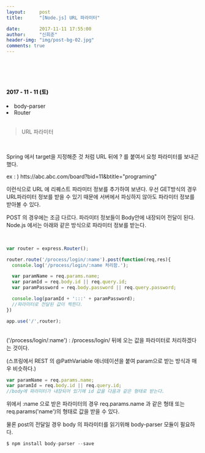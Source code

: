 ```yaml
---
layout:     post
title:      "[Node.js] URL 파라미터"

date:       2017-11-11 17:55:00
author:     "신희준"
header-img: "img/post-bg-02.jpg"
comments: true
---
```


<meta name="description" content="Spring스프링 애너테이션 Annotation정리 @Autowired,@Qualifier,@Resource,@Component,@PostConstruct,@Aspect
,@AOP,@POINTCUT,@AROUND,@ADVICE,@RequestMapping,@REPOSITORY,@SERVICE,@COMPONENT
">
<br>
<H4 style ="font-weight:bold; color:black;"> </H4>
<br>
<H4 style ="font-weight:bold; color : black">2017 - 11 - 11 (토)</H4>
<li>body-parser</li>
<li>Router</li>
<br>

> URL 파라미터

<br>

Spring 에서 target을 지정해준 것 처럼 URL 뒤에 ? 를 붙여서 요청 파라미터를 보내곤 했다.

ex : ) htts://abc.abc.com/board?bid=11&btitle="programing"

이런식으로 URL 에 리퀘스트 파라미터 정보를 추가하여 보낸다. 우선 GET방식의 경우 URL파라미터 정보를 받을 수 있기 때문에 서버에서 파싱하지 않아도 파라미터 정보를 받아볼 수 있다.

 POST 의 경우에는 조금 다르다. 파라미터 정보들이 Body안에 내장되어 전달이 된다. Node.js 에서는 아래와 같은 방식으로 파라미터 정보를 받는다.

<br>

~~~JavaScript
var router = express.Router();

router.route('/process/login/:name').post(function(req,res){
  console.log('/process/login/:name 처리함.');

  var paramName = req.params.name;
  var paramId = req.body.id || req.query.id;
  var paramPassword = req.body.password || req.query.password;

  console.log(paramId + ':::' + paramPassword);
  //파라미터로 전달된 값이 찍힌다.
})

app.use('/',router);
~~~

<br>
('/process/login/:name') : /process/login/ 뒤에 오는 값을 파라미터로 처리하겠다는 것이다.

(스프링에서 REST 의 @PathVariable 애너테이션을 붙여 param으로 받는 방식과 매우 비슷하다.)


~~~JavaScript
var paramName = req.params.name;
var paramId = req.body.id || req.query.id;
//body에 파라미터가 내장되어 있기에 id 값을 다음과 같은 형태로 받는다.
~~~

위에서 :name 으로 받은 파라미터의 경우 req.params.name 과 같은 형태 또는 req.params('name')의 형태로 값을 받을 수 있다.

물론 post의 전달일 경우 body 의 파라미터를 읽기위해
body-parser 모듈이 필요하다.

~~~JavaScript
$ npm install body-parser --save
~~~

